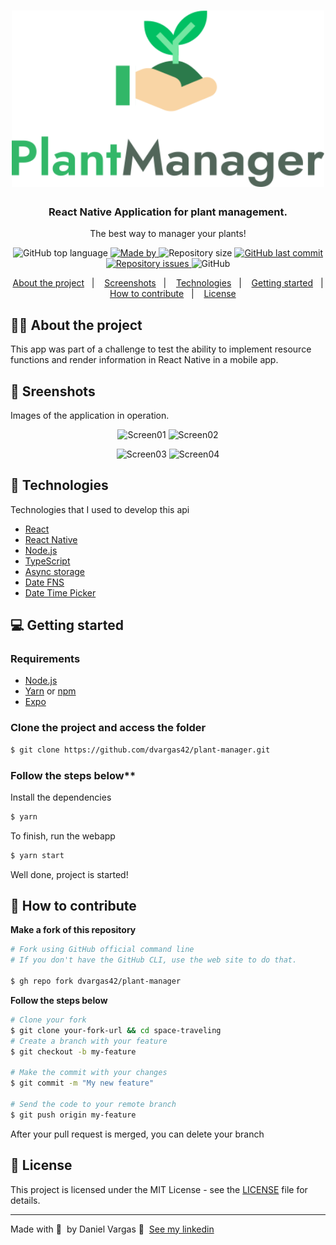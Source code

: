 <h1 align="center">
  <img alt="Logo" src="./assets/logotype.svg" width="500px">
</h1>

<h3 align="center">
  React Native Application for plant management.
</h3>

<p align="center">The best way to manager your plants!</p>

<p align="center">

  <img alt="GitHub top language" src="https://img.shields.io/github/languages/top/dvargas42/plant-manager?color=brightgreen">

  <a href="https://www.linkedin.com/in/daniel-santos-040983ab/" target="_blank" rel="noopener noreferrer">
    <img alt="Made by" src="https://img.shields.io/badge/made%20by-Daniel%20Vargas-brightgreen">
  </a>

  <img alt="Repository size" src="https://img.shields.io/github/repo-size/dvargas42/plant-manager?color=brightgreen">

  <a href="https://github.com/dvargas42/plant-manager/commits/main">
    <img alt="GitHub last commit" src="https://img.shields.io/github/last-commit/dvargas42/plant-manager?color=brightgreen">
  </a>

  <a href="https://github.com/dvargas42/plant-manager/issues">
    <img alt="Repository issues" src="https://img.shields.io/github/issues/dvargas42/plant-manager?color=brightgreen">
  </a>

  <img alt="GitHub" src="https://img.shields.io/github/license/dvargas42/plant-manager?color=brightgreen">
</p>




<p align="center">
  <a href="#%EF%B8%8F-about-the-project">About the project</a>&nbsp;&nbsp;&nbsp;|&nbsp;&nbsp;&nbsp;
  <a href="#-screnshots">Screenshots</a>&nbsp;&nbsp;&nbsp;|&nbsp;&nbsp;&nbsp;
  <a href="#-technologies">Technologies</a>&nbsp;&nbsp;&nbsp;|&nbsp;&nbsp;&nbsp;
  <a href="#-getting-started">Getting started</a>&nbsp;&nbsp;&nbsp;|&nbsp;&nbsp;&nbsp;
  <a href="#-how-to-contribute">How to contribute</a>&nbsp;&nbsp;&nbsp;|&nbsp;&nbsp;&nbsp;
  <a href="#-license">License</a>
</p>

## 💇🏼 About the project

This app was part of a challenge to test the ability to 
implement resource functions and render information in React Native in a mobile app.

## 📸 Sreenshots

Images of the application in operation.

<p align="center">
<img alt="Screen01" src="https://res.cloudinary.com/dvargas42/image/upload/v1621416849/plantmanager/Splash_wehvby.jpg" width="300px">
<img alt="Screen02" src="https://res.cloudinary.com/dvargas42/image/upload/v1621416860/plantmanager/Bem_vindo_zulxhy.jpg" width="300px">
</p>

<p align="center">
<img alt="Screen03" src="https://res.cloudinary.com/dvargas42/image/upload/v1621415354/plantmanager/Tela01_jnxg0d.png" width="300px">
<img alt="Screen04" src="https://res.cloudinary.com/dvargas42/image/upload/v1621415354/plantmanager/Tela02_ncj2gc.png" width="300px">
</p>

## 🚀 Technologies

Technologies that I used to develop this api


- [React](https://reactjs.org/)
- [React Native](https://reactnative.dev/docs/getting-started)
- [Node.js](https://nodejs.org/en/)
- [TypeScript](https://www.typescriptlang.org/)
- [Async storage](https://docs.expo.io/versions/latest/sdk/async-storage/)
- [Date FNS](https://date-fns.org/docs/Getting-Started)
- [Date Time Picker](https://docs.expo.io/versions/latest/sdk/date-time-picker/)

## 💻 Getting started

### Requirements

- [Node.js](https://nodejs.org/en/)
- [Yarn](https://classic.yarnpkg.com/) or [npm](https://www.npmjs.com/)
- [Expo](https://docs.expo.io/)


### Clone the project and access the folder

```bash
$ git clone https://github.com/dvargas42/plant-manager.git
```

### Follow the steps below**

Install the dependencies
```bash
$ yarn
```
To finish, run the webapp 
```bash
$ yarn start
```

Well done, project is started!

## 🤔 How to contribute

**Make a fork of this repository**

```bash
# Fork using GitHub official command line
# If you don't have the GitHub CLI, use the web site to do that.

$ gh repo fork dvargas42/plant-manager
```

**Follow the steps below**

```bash
# Clone your fork
$ git clone your-fork-url && cd space-traveling
# Create a branch with your feature
$ git checkout -b my-feature

# Make the commit with your changes
$ git commit -m "My new feature"

# Send the code to your remote branch
$ git push origin my-feature
```

After your pull request is merged, you can delete your branch

## 📝 License

This project is licensed under the MIT License - see the [LICENSE](LICENSE) file for details.

---

Made with 💜 &nbsp;by Daniel Vargas 👋 &nbsp;[See my linkedin](https://www.linkedin.com/in/daniel-santos-040983ab/)